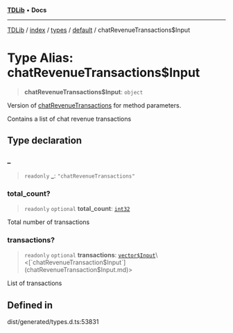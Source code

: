 [**TDLib**](../../../../../../README.md) • **Docs**

***

[TDLib](../../../../../../modules.md) / [index](../../../../../README.md) / [types](../../../README.md) / [default](../README.md) / chatRevenueTransactions$Input

# Type Alias: chatRevenueTransactions$Input

> **chatRevenueTransactions$Input**: `object`

Version of [chatRevenueTransactions](chatRevenueTransactions.md) for method parameters.

Contains a list of chat revenue transactions

## Type declaration

### \_

> `readonly` **\_**: `"chatRevenueTransactions"`

### total\_count?

> `readonly` `optional` **total\_count**: [`int32`](int32.md)

Total number of transactions

### transactions?

> `readonly` `optional` **transactions**: [`vector$Input`](vector$Input.md)\<[`chatRevenueTransaction$Input`](chatRevenueTransaction$Input.md)\>

List of transactions

## Defined in

dist/generated/types.d.ts:53831
